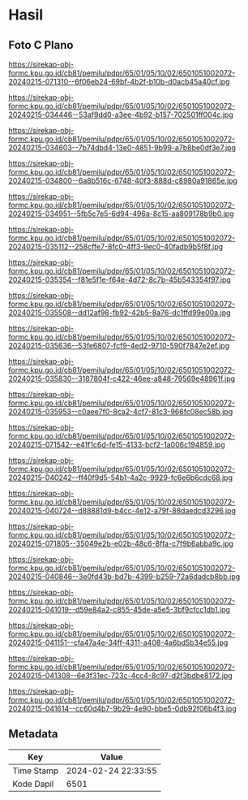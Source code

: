 # Hasil

## Foto C Plano

https://sirekap-obj-formc.kpu.go.id/cb81/pemilu/pdpr/65/01/05/10/02/6501051002072-20240215-071310--6f06eb24-69bf-4b2f-b10b-d0acb45a40cf.jpg

https://sirekap-obj-formc.kpu.go.id/cb81/pemilu/pdpr/65/01/05/10/02/6501051002072-20240215-034446--53af9dd0-a3ee-4b92-b157-702501ff004c.jpg

https://sirekap-obj-formc.kpu.go.id/cb81/pemilu/pdpr/65/01/05/10/02/6501051002072-20240215-034603--7b74dbd4-13e0-4851-9b99-a7b8be0df3e7.jpg

https://sirekap-obj-formc.kpu.go.id/cb81/pemilu/pdpr/65/01/05/10/02/6501051002072-20240215-034800--6a8b516c-6748-40f3-888d-c8980a91865e.jpg

https://sirekap-obj-formc.kpu.go.id/cb81/pemilu/pdpr/65/01/05/10/02/6501051002072-20240215-034951--5fb5c7e5-6d94-496a-8c15-aa809178b9b0.jpg

https://sirekap-obj-formc.kpu.go.id/cb81/pemilu/pdpr/65/01/05/10/02/6501051002072-20240215-035112--258cffe7-8fc0-4ff3-9ec0-40fadb9b5f8f.jpg

https://sirekap-obj-formc.kpu.go.id/cb81/pemilu/pdpr/65/01/05/10/02/6501051002072-20240215-035354--f81e5f1e-f64e-4d72-8c7b-45b543354f97.jpg

https://sirekap-obj-formc.kpu.go.id/cb81/pemilu/pdpr/65/01/05/10/02/6501051002072-20240215-035508--dd12af98-fb92-42b5-8a76-dc1ffd99e00a.jpg

https://sirekap-obj-formc.kpu.go.id/cb81/pemilu/pdpr/65/01/05/10/02/6501051002072-20240215-035636--53fe6807-fcf9-4ed2-9710-590f7847e2ef.jpg

https://sirekap-obj-formc.kpu.go.id/cb81/pemilu/pdpr/65/01/05/10/02/6501051002072-20240215-035830--3187804f-c422-46ee-a848-79569e48961f.jpg

https://sirekap-obj-formc.kpu.go.id/cb81/pemilu/pdpr/65/01/05/10/02/6501051002072-20240215-035953--c0aee7f0-8ca2-4cf7-81c3-966fc08ec58b.jpg

https://sirekap-obj-formc.kpu.go.id/cb81/pemilu/pdpr/65/01/05/10/02/6501051002072-20240215-071542--e41f1c6d-fe15-4133-bcf2-1a006c194859.jpg

https://sirekap-obj-formc.kpu.go.id/cb81/pemilu/pdpr/65/01/05/10/02/6501051002072-20240215-040242--ff40f9d5-54b1-4a2c-9929-fc6e6b6cdc68.jpg

https://sirekap-obj-formc.kpu.go.id/cb81/pemilu/pdpr/65/01/05/10/02/6501051002072-20240215-040724--d88881d9-b4cc-4e12-a79f-88daedcd3296.jpg

https://sirekap-obj-formc.kpu.go.id/cb81/pemilu/pdpr/65/01/05/10/02/6501051002072-20240215-071805--35049e2b-e02b-48c6-8ffa-c7f9b6abba9c.jpg

https://sirekap-obj-formc.kpu.go.id/cb81/pemilu/pdpr/65/01/05/10/02/6501051002072-20240215-040846--3e0fd43b-bd7b-4399-b259-72a6dadcb8bb.jpg

https://sirekap-obj-formc.kpu.go.id/cb81/pemilu/pdpr/65/01/05/10/02/6501051002072-20240215-041019--d59e84a2-c855-45de-a5e5-3bf9cfcc1db1.jpg

https://sirekap-obj-formc.kpu.go.id/cb81/pemilu/pdpr/65/01/05/10/02/6501051002072-20240215-041151--cfa47a4e-34ff-4311-a408-4a6bd5b34e55.jpg

https://sirekap-obj-formc.kpu.go.id/cb81/pemilu/pdpr/65/01/05/10/02/6501051002072-20240215-041308--6e3f31ec-723c-4cc4-8c97-d2f3bdbe8172.jpg

https://sirekap-obj-formc.kpu.go.id/cb81/pemilu/pdpr/65/01/05/10/02/6501051002072-20240215-041614--cc60d4b7-9b29-4e90-bbe5-0db92f06b4f3.jpg


## Metadata

| Key        | Value               |
| ---------- | ------------------- |
| Time Stamp | 2024-02-24 22:33:55 |
| Kode Dapil | 6501                |



